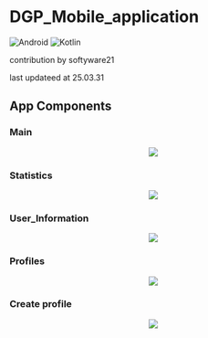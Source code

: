 # DGP_Mobile_application

![Android](https://img.shields.io/badge/Android-3DDC84?style=for-the-badge&logo=android&logoColor=white)
![Kotlin](https://img.shields.io/badge/kotlin-%237F52FF.svg?style=for-the-badge&logo=kotlin&logoColor=white)

contribution by softyware21

last updateed at 25.03.31



## App Components

### Main
<p align="center">
<img src="https://github.com/user-attachments/assets/848cbd5f-5f7b-4d32-8255-96fa9e32b35c">
</p>

### Statistics
<p align="center">
<img src="https://github.com/user-attachments/assets/b2bfe39b-5665-4a16-a3f5-a64164cb23f0">
</p>

### User_Information
<p align="center">
<img src="https://github.com/user-attachments/assets/a7ac1015-5a35-45e1-8b3a-dda9bb08dc7f">
</p>

### Profiles
<p align="center">
<img src="https://github.com/user-attachments/assets/e72b4290-b829-4be6-be56-1f26b9fdb7af">
</p>

### Create profile
<p align="center">
<img src="https://github.com/user-attachments/assets/ebd0f960-b76f-4cb3-b49b-c690f987becc">
</p>